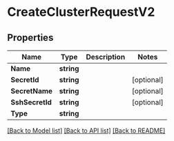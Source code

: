 # CreateClusterRequestV2

## Properties

Name | Type | Description | Notes
------------ | ------------- | ------------- | -------------
**Name** | **string** |  | 
**SecretId** | **string** |  | [optional] 
**SecretName** | **string** |  | [optional] 
**SshSecretId** | **string** |  | [optional] 
**Type** | **string** |  | 

[[Back to Model list]](../README.md#documentation-for-models) [[Back to API list]](../README.md#documentation-for-api-endpoints) [[Back to README]](../README.md)


